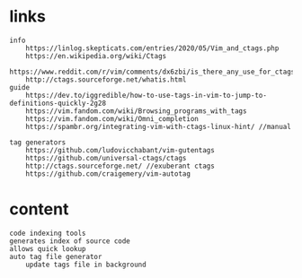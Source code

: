 # links
    info
        https://linlog.skepticats.com/entries/2020/05/Vim_and_ctags.php
        https://en.wikipedia.org/wiki/Ctags
        https://www.reddit.com/r/vim/comments/dx6zbi/is_there_any_use_for_ctags_if_i_use_an_lsp_client/
        http://ctags.sourceforge.net/whatis.html
    guide
        https://dev.to/iggredible/how-to-use-tags-in-vim-to-jump-to-definitions-quickly-2g28
        https://vim.fandom.com/wiki/Browsing_programs_with_tags
        https://vim.fandom.com/wiki/Omni_completion
        https://spambr.org/integrating-vim-with-ctags-linux-hint/ //manual
        
    tag generators
        https://github.com/ludovicchabant/vim-gutentags
        https://github.com/universal-ctags/ctags
        http://ctags.sourceforge.net/ //exuberant ctags
        https://github.com/craigemery/vim-autotag

# content
    code indexing tools
    generates index of source code
    allows quick lookup
    auto tag file generator
        update tags file in background
